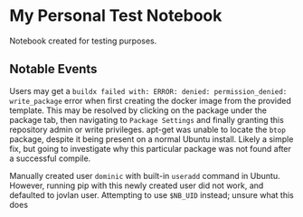 # My Personal Test Notebook
Notebook created for testing purposes. 

## Notable Events
Users may get a ```buildx failed with: ERROR: denied: permission_denied: write_package``` error when first creating the docker image from the provided template. This may be resolved by clicking on the package under the package tab, then navigating to ```Package Settings``` and finally granting this repository admin or write privileges.
apt-get was unable to locate the ```btop``` package, despite it being present on a normal Ubuntu install. Likely a simple fix, but going to investigate why this particular package was not found after a successful compile.

Manually created user ```dominic``` with built-in ```useradd``` command in Ubuntu. However, running pip with this newly created user did not work, and defaulted to jovlan user. Attempting to use ```$NB_UID``` instead; unsure what this does 
